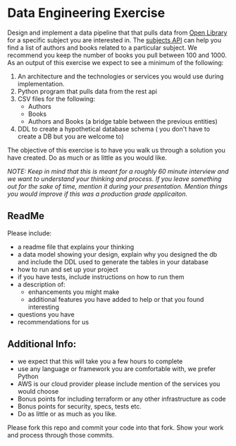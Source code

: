 # Data Engineering Exercise
Design and implement a data pipeline that that pulls data from [Open Library](https://openlibrary.org/developers/api) for a specific subject you are interested in. The [subjects API](https://openlibrary.org/dev/docs/api/subjects) can help you find a list of authors and books related to a particular subject. We recommend you keep the number of books you pull between 100 and 1000. As an output of this exercise we expect to see a minimum of the following:

1. An architecture and the technologies or services you would use during implementation.
2. Python program that pulls data from the rest api
3. CSV files for the following:
	* Authors
	* Books
	* Authors and Books (a bridge table between the previous entities)
4. DDL to create a hypothetical database schema ( you don't have to create a DB but you are welcome to)

The objective of this exercise is to have you walk us through a solution you have created. Do as much or as little as you would like. 

*NOTE: Keep in mind that this is meant for a roughly 60 minute interview and we want to understand your thinking and process. If you leave something out for the sake of time, mention it during your presentation. Mention things you would improve if this was a production grade applicaiton.*

## ReadMe
Please include:
* a readme file that explains your thinking
* a data model showing your design, explain why you designed the db and include the DDL used to generate the tables in your database
* how to run and set up your project
* if you have tests, include instructions on how to run them
* a description of:
	* enhancements you might make
	* additional features you have added to help or that you found interesting
* questions you have
* recommendations for us


## Additional Info:
* we expect that this will take you a few hours to complete
* use any language or framework you are comfortable with, we prefer Python
* AWS is our cloud provider please include mention of the services you would choose
* Bonus points for including terraform or any other infrastructure as code
* Bonus points for security, specs, tests etc.
* Do as little or as much as you like.

Please fork this repo and commit your code into that fork. Show your work and process through those commits.
